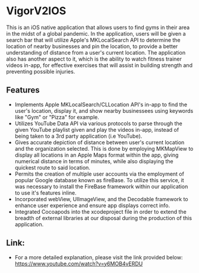 # VigorV2IOS
This is an iOS native application that allows users to find gyms in their area in the midst of a global pandemic. In the application,
users will be given a search bar that will utilize Apple's MKLocalSearch API to determine the location of nearby businesses and pin the location, to provide a better understanding of distance from a user's current location. The application also has another aspect to it, which is the ability to watch fitness trainer videos in-app, for effective exercises that will assist in building strength and preventing possible injuries.
## Features
- Implements Apple MKLocalSearch/CLLocation API's in-app to find the user's location, display it, and show nearby businessees using keywords like "Gym" or "Pizza" for example.
- Utilizes YouTube Data API via various protocols to parse through the given YouTube playlist given and play the videos in-app, instead of being taken to a 3rd party application (i.e YouTube).
- Gives accurate depiction of distance between user's current location and the organization selected. This is done by employing MKMapView to display all locations in an Apple Maps format within the app, giving numerical distance in terms of minutes, while also displaying the quickest route to said location.
- Permits the creation of multiple user accounts via the employment of popular Google database known as fireBase. To utilize this service, it was necessary to install the FireBase framework within our application to use it's features inline.
- Incorporated webView, UIImageView, and the Decodable framework to enhance user experience and ensure app displays correct info.
- Integrated Cocoapods into the xcodeproject file in order to extend the breadth of external libraries at our disposal during the production of this application.
## Link:
- For a more detailed explanation, please visit the link provided below:
https://www.youtube.com/watch?v=y6MOB4vERDU
